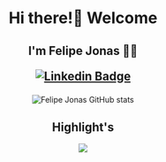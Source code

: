 <h1 align="center">Hi there!👋 Welcome</h1>
<h2 align="center">I'm Felipe Jonas 👨‍💻
  
[![Linkedin Badge](https://img.shields.io/badge/-LinkedIn-blue?style=flat-square&logo=Linkedin&logoColor=white&link=https://www.linkedin.com/in/felipejonas/)](https://www.linkedin.com/in/felipejonas/)
  
</h2>

<div align="center">

  ![Felipe Jonas GitHub stats](https://github-readme-stats.vercel.app/api?username=felipenjonas&show_icons=true&theme=dark)

## Highlight's
  
<a href="https://github.com/felipenjonas/diceRoller">
  <img align="center" src="https://github-readme-stats.vercel.app/api/pin/?username=felipenjonas&repo=diceRoller" />
</a>

</div>



